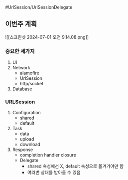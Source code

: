 #UrlSession/UrlSessionDelegate 

## 이번주 계획
![[스크린샷 2024-07-01 오전 9.14.08.png]]

### 중요한 세가지
1. UI
2. Network
	- alamofire
	- UrlSession
	- http/socket
3. Database

### URLSession
1. Configuration
	- shared
	- default
2. Task
	- data
	- upload
	- download
3. Response
	- completion handler closure
	- Delegate 
		- shared 속성에선 X, default 속성으로 옮겨가야만 함
		- 여러번 상태를 받아올 수 있음


